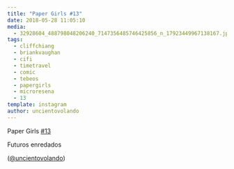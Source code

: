 ```yaml
---
title: "Paper Girls #13"
date: 2018-05-28 11:05:10
media: 
  - 32928604_488798048206240_7147356485746425856_n_17923449967138167.jpg
tags: 
  - cliffchiang
  - briankvaughan
  - cifi
  - timetravel
  - comic
  - tebeos
  - papergirls
  - microresena
  - 13
template: instagram
author: uncientovolando
---
```


Paper Girls [#13](/tags/13)


Futuros enredados


([@uncientovolando](https://instagram.com/uncientovolando))







